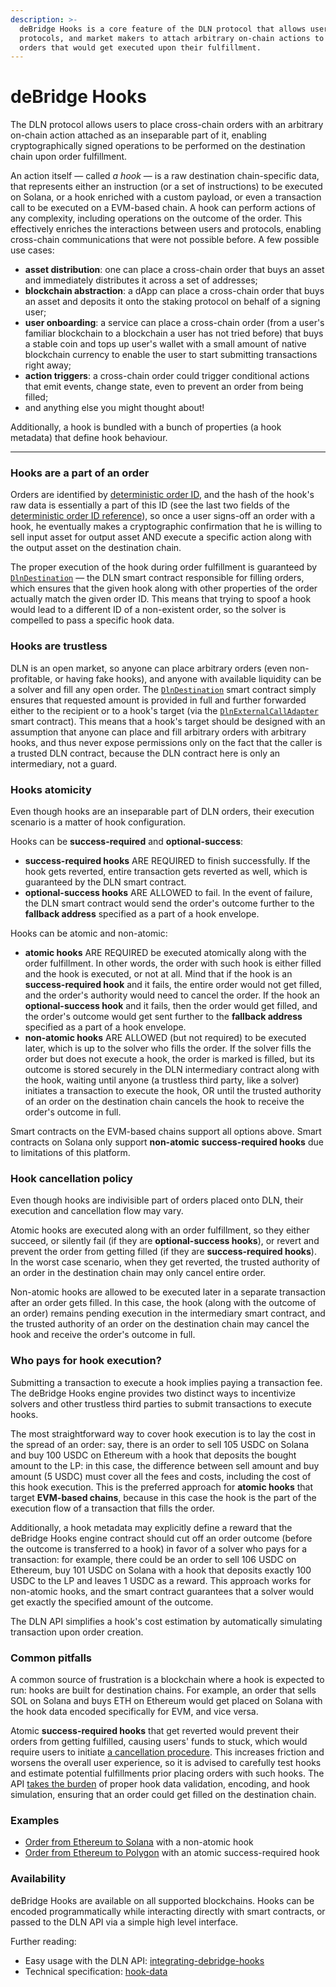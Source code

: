 ```yaml
---
description: >-
  deBridge Hooks is a core feature of the DLN protocol that allows users,
  protocols, and market makers to attach arbitrary on-chain actions to the
  orders that would get executed upon their fulfillment.
---
```


# deBridge Hooks

The DLN protocol allows users to place cross-chain orders with an arbitrary on-chain action attached as an inseparable part of it, enabling cryptographically signed operations to be performed on the destination chain upon order fulfillment.

An action itself — called _a hook_ — is a raw destination chain-specific data, that represents either an instruction (or a set of instructions) to be executed on Solana, or a hook enriched with a custom payload, or even a transaction call to be executed on a EVM-based chain. A hook can perform actions of any complexity, including operations on the outcome of the order. This effectively enriches the interactions between users and protocols, enabling cross-chain communications that were not possible before. A few possible use cases:

* **asset distribution**: one can place a cross-chain order that buys an asset and immediately distributes it across a set of addresses;
* **blockchain abstraction**: a dApp can place a cross-chain order that buys an asset and deposits it onto the staking protocol on behalf of a signing user;
* **user onboarding**: a service can place a cross-chain order (from a user's familiar blockchain to a blockchain a user has not tried before) that buys a stable coin and tops up user's wallet with a small amount of native blockchain currency to enable the user to start submitting transactions right away;
* **action triggers**: a cross-chain order could trigger conditional actions that emit events, change state, even to prevent an order from being filled;
* and anything else you might thought about!

Additionally, a hook is bundled with a bunch of properties (a hook metadata) that define hook behaviour.

***

### Hooks are a part of an order

Orders are identified by [deterministic order ID](protocol-specs/deterministic-order-id.md), and the hash of the hook's raw data is essentially a part of this ID (see the last two fields of the [deterministic order ID reference](protocol-specs/deterministic-order-id.md)), so once a user signs-off an order with a hook, he eventually makes a cryptographic confirmation that he is willing to sell input asset for output asset AND execute a specific action along with the output asset on the destination chain.

The proper execution of the hook during order fulfillment is guaranteed by [`DlnDestination`](deployed-contracts.md) — the DLN smart contract responsible for filling orders, which ensures that the given hook along with other properties of the order actually match the given order ID. This means that trying to spoof a hook would lead to a different ID of a non-existent order, so the solver is compelled to pass a specific hook data.

### Hooks are trustless

DLN is an open market, so anyone can place arbitrary orders (even non-profitable, or having fake hooks), and anyone with available liquidity can be a solver and fill any open order. The  [`DlnDestination`](deployed-contracts.md) smart contract simply ensures that requested amount is provided in full and further forwarded either to the recipient or to a hook's target (via the [`DlnExternalCallAdapter`](deployed-contracts.md) smart contract). This means that a hook's target should be designed with an assumption that anyone can place and fill arbitrary orders with arbitrary hooks, and thus never expose permissions only on the fact that the caller is a trusted DLN contract, because the DLN contract here is only an intermediary, not a guard.

### Hooks atomicity

Even though hooks are an inseparable part of DLN orders, their execution scenario is a matter of hook configuration.&#x20;

Hooks can be **success-required** and **optional-success**:

* **success-required hooks** ARE REQUIRED to finish successfully. If the hook gets reverted, entire transaction gets reverted as well, which is guaranteed by the DLN smart contract.&#x20;
* **optional-success hooks** ARE ALLOWED to fail. In the event of failure, the DLN smart contract would send the order's outcome further to the **fallback address** specified as a part of a hook envelope.

Hooks can be atomic and non-atomic:&#x20;

* **atomic hooks** ARE REQUIRED be executed atomically along with the order fulfillment. In other words, the order with such hook is either filled and the hook is executed, or not at all. Mind that if the hook is an **success-required hook** and it fails, the entire order would not get filled, and the order's authority would need to cancel the order. If the hook an **optional-success hook** and it fails, then the order would get filled, and the order's outcome would get sent further to the **fallback address** specified as a part of a hook envelope.
* **non-atomic hooks** ARE ALLOWED (but not required) to be executed later, which is up to the solver who fills the order. If the solver fills the order but does not execute a hook, the order is marked is filled, but its outcome is stored securely in the DLN intermediary contract along with the hook, waiting until anyone (a trustless third party, like a solver) initiates a transaction to execute the hook, OR until the trusted authority of an order on the destination chain cancels the hook to receive the order's outcome in full.

Smart contracts on the EVM-based chains support all options above. Smart contracts on Solana only support **non-atomic** **success-required hooks** due to limitations of this platform.

### Hook cancellation policy

Even though hooks are indivisible part of orders placed onto DLN, their execution and cancellation flow may vary.

Atomic hooks are executed along with an order fulfillment, so they either succeed, or silently fail (if they are **optional-success hooks**), or revert and prevent the order from getting filled (if they are **success-required hooks**). In the worst case scenario, when they get reverted, the trusted authority of an order in the destination chain may only cancel entire order.

Non-atomic hooks are allowed to be executed later in a separate transaction after an order gets filled. In this case, the hook (along with the outcome of an order) remains pending execution in the intermediary smart contract, and the trusted authority of an order on the destination chain may cancel the hook and receive the order's outcome in full.

### Who pays for hook execution?

Submitting a transaction to execute a hook implies paying a transaction fee. The deBridge Hooks engine provides two distinct ways to incentivize solvers and other trustless third parties to submit transactions to execute hooks.

The most straightforward way to cover hook execution is to lay the cost in the spread of an order: say, there is an order to sell 105 USDC on Solana and buy 100 USDC on Ethereum with a hook that deposits the bought amount to the LP: in this case, the difference between sell amount and buy amount (5 USDC) must cover all the fees and costs, including the cost of this hook execution. This is the preferred approach for **atomic hooks** that target **EVM-based chains**, because in this case the hook is the part of the execution flow of a transaction that fills the order.&#x20;

Additionally, a hook metadata may explicitly define a reward that the deBridge Hooks engine contract should cut off an order outcome (before the outcome is transferred to a hook) in favor of a solver who pays for a transaction: for example, there could be an order to sell 106 USDC on Ethereum, buy 101 USDC on Solana with a hook that deposits exactly 100 USDC to the LP and leaves 1 USDC as a reward. This approach works for non-atomic hooks, and the smart contract guarantees that a solver would get exactly the specified amount of the outcome.

The DLN API simplifies a hook's cost estimation by automatically simulating transaction upon order creation.

### Common pitfalls

A common source of frustration is a blockchain where a hook is expected to run: hooks are built for destination chains. For example, an order that sells SOL on Solana and buys ETH on Ethereum would get placed on Solana with the hook data encoded specifically for EVM, and vice versa.

Atomic **success-required hooks** that get reverted would prevent their orders from getting fulfilled, causing users' funds to stuck, which would require users to initiate [a cancellation procedure](interacting-with-the-api/cancelling-the-order.md). This increases friction and worsens the overall user experience, so it is advised to carefully test hooks and estimate potential fulfillments prior placing orders with such hooks. The API [takes the burden](interacting-with-the-api/integrating-debridge-hooks/) of proper hook data validation, encoding, and hook simulation, ensuring that an order could get filled on the destination chain.&#x20;

### Examples

* [Order from Ethereum to Solana](https://app.debridge.finance/order?orderId=0xd78af2a21f4c7dc1fb11e85fff608739d8af167b4ff91b03bc3a097822fcc966) with a non-atomic hook
* [Order from Ethereum to Polygon](https://app.debridge.finance/order?orderId=0x401c8eb93a1358bbe2924e98446ed35fbb73dabd638aa183de3aca0af2582a40) with an atomic success-required hook

### Availability

deBridge Hooks are available on all supported blockchains. Hooks can be encoded programmatically while interacting directly with smart contracts, or passed to the DLN API via a simple high level interface.

Further reading:

* Easy usage with the DLN API: [integrating-debridge-hooks](interacting-with-the-api/integrating-debridge-hooks/ "mention")
* Technical specification: [hook-data](protocol-specs/hook-data/ "mention")
